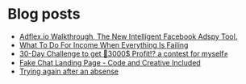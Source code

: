 # Blog posts
<!-- BLOG-POST-LIST:START -->
- [Adflex.io Walkthrough, The New Intelligent Facebook Adspy Tool.](https://afflift.com/f/threads/adflex-io-walkthrough-the-new-intelligent-facebook-adspy-tool.9635/)
- [What To Do For Income When Everything Is Failing](https://afflift.com/f/threads/what-to-do-for-income-when-everything-is-failing.9955/)
- [30-Day Challenge to get 🎯3000$ Profit⁉ a contest for myself✊](https://afflift.com/f/threads/30-day-challenge-to-get-%F0%9F%8E%AF3000-profit%E2%81%89-a-contest-for-myself%E2%9C%8A.9419/)
- [Fake Chat Landing Page - Code and Creative Included](https://afflift.com/f/threads/fake-chat-landing-page-code-and-creative-included.3884/)
- [Trying again after an absense](https://afflift.com/f/threads/trying-again-after-an-absense.9781/)
<!-- BLOG-POST-LIST:END -->
